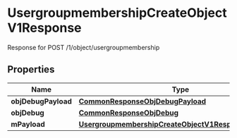 

# UsergroupmembershipCreateObjectV1Response

Response for POST /1/object/usergroupmembership

## Properties

| Name | Type | Description | Notes |
|------------ | ------------- | ------------- | -------------|
|**objDebugPayload** | [**CommonResponseObjDebugPayload**](CommonResponseObjDebugPayload.md) |  |  |
|**objDebug** | [**CommonResponseObjDebug**](CommonResponseObjDebug.md) |  |  [optional] |
|**mPayload** | [**UsergroupmembershipCreateObjectV1ResponseMPayload**](UsergroupmembershipCreateObjectV1ResponseMPayload.md) |  |  |



